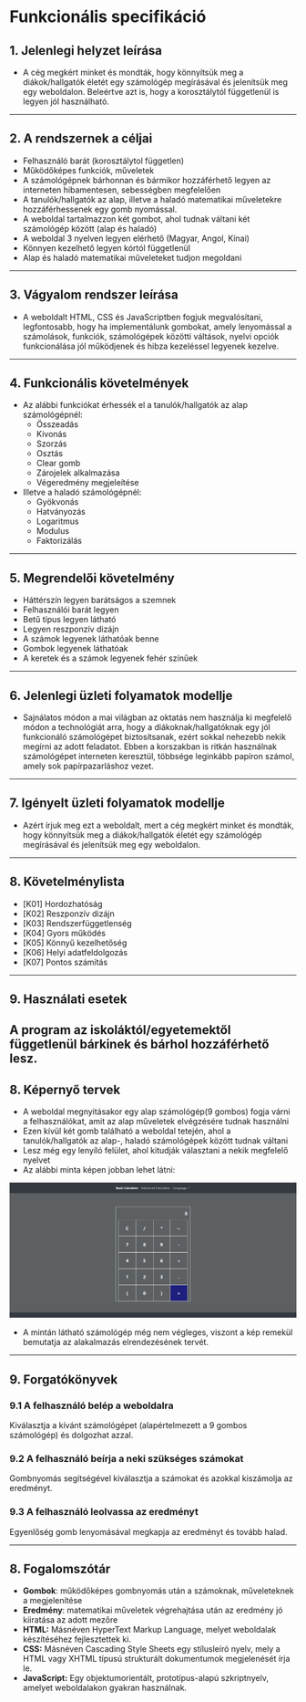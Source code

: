 # Funkcionális specifikáció

## 1. Jelenlegi helyzet leírása
* A cég megkért minket és mondták, hogy könnyítsük meg a diákok/hallgatók életét egy számológép megírásával és jelenítsük meg egy weboldalon. Beleértve azt is, hogy a korosztálytól függetlenül is legyen jól használható.
---
## 2. A rendszernek a céljai
* Felhasználó barát (korosztálytol független)
* Működőképes funkciók, műveletek
* A számológépnek bárhonnan és bármikor hozzáférhető legyen az interneten hibamentesen, sebességben megfelelően
* A tanulók/hallgatók az alap, illetve a haladó matematikai műveletekre hozzáférhessenek egy gomb nyomással.
* A weboldal tartalmazzon két gombot, ahol tudnak váltani két számológép között (alap és haladó)
* A weboldal 3 nyelven legyen elérhető (Magyar, Angol, Kínai)
* Könnyen kezelhető legyen kórtól függetlenül
* Alap és haladó matematikai műveleteket tudjon megoldani
---
## 3. Vágyalom rendszer leírása
* A weboldalt HTML, CSS és JavaScriptben fogjuk megvalósítani, legfontosabb, hogy ha implementálunk gombokat, amely lenyomással a számolások, funkciók, számológépek közötti váltások, nyelvi opciók funkcionálása jól működjenek és hibza kezeléssel legyenek kezelve.
---
## 4. Funkcionális követelmények
* Az alábbi funkciókat érhessék el a tanulók/hallgatók az alap számológépnél:
    * Összeadás
    * Kivonás
    * Szorzás
    * Osztás
    * Clear gomb
    * Zárojelek alkalmazása
    * Végeredmény megjeleítése
* Illetve a haladó számológépnél:
    * Gyökvonás
    * Hatványozás
    * Logaritmus
    * Modulus
    * Faktorizálás
---
## 5. Megrendelői követelmény
* Háttérszín legyen barátságos a szemnek
* Felhasználói barát legyen
* Betű típus legyen látható
* Legyen reszponzív dizájn
* A számok legyenek láthatóak benne
* Gombok legyenek láthatóak
* A keretek és a számok legyenek fehér színűek
---
## 6. Jelenlegi üzleti folyamatok modellje
* Sajnálatos módon a mai világban az oktatás nem használja ki megfelelő módon a technológiát arra, hogy a diákoknak/hallgatóknak egy jól funkcionáló számológépet biztosítsanak, ezért sokkal nehezebb nekik megírni az adott feladatot.
Ebben a korszakban is ritkán használnak számológépet interneten keresztül, többsége leginkább papíron számol, amely sok papírpazarláshoz vezet.

---
## 7. Igényelt üzleti folyamatok modellje
* Azért írjuk meg ezt a weboldalt, mert a cég megkért minket és mondták, hogy könnyítsük meg a diákok/hallgatók életét egy számológép megírásával és jelenítsük meg egy weboldalon.
---
## 8. Követelménylista
* [K01] Hordozhatóság
* [K02] Reszponzív dizájn
* [K03] Rendszerfüggetlenség
* [K04] Gyors működés
* [K05] Könnyű kezelhetőség
* [K06] Helyi adatfeldolgozás
* [K07] Pontos számítás
--- 
## 9. Használati esetek
A program az iskoláktól/egyetemektől függetlenül bárkinek és bárhol hozzáférhető lesz.
--- 
## 8. Képernyő tervek
* A weboldal megnyitásakor egy alap számológép(9 gombos) fogja várni a felhasználókat, amit az alap műveletek elvégzésére tudnak használni
* Ezen kívül két gomb található a weboldal tetején, ahol a tanulók/hallgatók az alap-, haladó számológépek között tudnak váltani
* Lesz még egy lenyíló felület, ahol kitudják választani a nekik megfelelő nyelvet
* Az alábbi minta képen jobban lehet látni:

![Képernyő terv](../Images/kepernyo_terv.png)

* A mintán látható számológép még nem végleges, viszont a kép remekül bemutatja az alakalmazás elrendezésének tervét.
---
## 9. Forgatókönyvek
### 9.1 A felhasználó belép a weboldalra
Kiválasztja a kívánt számológépet (alapértelmezett a 9 gombos számológép) és dolgozhat azzal.
### 9.2 A felhasználó beírja a neki szükséges számokat
Gombnyomás segítségével kiválasztja a számokat és azokkal kiszámolja az eredményt.
### 9.3 A felhasználó leolvassa az eredményt
Egyenlőség gomb lenyomásával megkapja az eredményt és tovább halad.

---
## 8. Fogalomszótár
* **Gombok**: működőképes gombnyomás után a számoknak, műveleteknek a megjelenítése
* **Eredmény**: matematikai műveletek végrehajtása után az eredmény jó kiiratása az adott mezőre
* **HTML:**
Másnéven HyperText Markup Language, melyet weboldalak készítéséhez fejlesztettek ki.
* **CSS:**
Másnéven Cascading Style Sheets egy stílusleíró nyelv, mely a HTML vagy XHTML típusú strukturált dokumentumok megjelenését írja le.
* **JavaScript:**
Egy objektumorientált, prototípus-alapú szkriptnyelv, amelyet weboldalakon gyakran használnak.